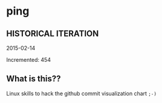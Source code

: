 # ping

## HISTORICAL ITERATION
2015-02-14

Incremented: 454

## What is this?? 
Linux skills to hack the github commit visualization chart `;-)`
